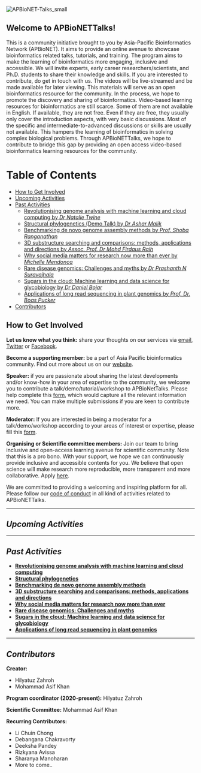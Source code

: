 ![APBioNET-Talks_small](https://user-images.githubusercontent.com/51225708/158517947-99445508-d8a6-450d-b37f-6192a1070388.png)

## **Welcome to APBioNETTalks!** 
This is a community initiative brought to you by Asia-Pacific Bioinformatics Network (APBioNET). It aims to provide an online avenue to showcase bioinformatics related talks, tutorials, and training. The program aims to make the learning of bioinformatics more engaging, inclusive and accessible. We will invite experts, early career researchers/scientists, and Ph.D. students to share their knowledge and skills. If you are interested to contribute, do get in touch with us. The videos will be live-streamed and be made available for later viewing. This materials will serve as an open bioinformatics resource for the community. In the process, we hope to promote the discovery and sharing of bioinformatics. Video-based learning resources for bioinformatics are still scarce. Some of them are not available in English. If available, they are not free. Even if they are free, they usually only cover the introduction aspects, with very basic discussions. Most of the specific and intermediate-to-advanced discussions or skills are usually not available. This hampers the learning of bioinformatics in solving complex biological problems. Through APBioNETTalks, we hope to contribute to bridge this gap by providing an open access video-based bioinformatics learning resources for the community.

Table of Contents
====================
- [How to Get Involved](#how-to-get-involved)
- [Upcoming Activities](#upcoming-activities)
- [Past Activities](#past-activities)
    + [Revolutionising genome analysis with machine learning and cloud computing by *Dr Natalie Twine*](https://github.com/APBioNET/APBioNETTalks/tree/main/APBTalks_2021_1)
    + [Structural phylogenetics (Demo Talk) by *Dr Ashar Malik*](https://github.com/APBioNET/APBioNETTalks/tree/main/APBTalks_2021_2)
    + [Benchmarking de novo genome assembly methods by *Prof. Shoba Ranganathan*](https://github.com/APBioNET/APBioNETTalks/tree/main/APBTalks_INBIOSIS_2021_1)
    + [3D substructure searching and comparisons: methods, applications and directions by *Assoc. Prof. Dr Mohd Firdaus Raih*](https://github.com/APBioNET/APBioNETTalks/tree/main/APBTalks_2021_3)
    + [Why social media matters for research now more than ever by *Michelle Mendonca*](https://github.com/APBioNET/APBioNETTalks/tree/main/APBTalks_2021_4)
    + [Rare disease genomics: Challenges and myths by *Dr Prashanth N Suravajhala*](https://github.com/APBioNET/APBioNETTalks/tree/main/APBTalks_INBIOSIS_2022_1)
    + [Sugars in the cloud: Machine learning and data science for glycobiology by *Dr Daniel Bojar*](https://github.com/APBioNET/APBioNETTalks/tree/main/APBTalks_2022_5)
    + [Applications of long read sequencing in plant genomics by *Prof. Dr. Boas Pucker*](https://github.com/APBioNET/APBioNETTalks/tree/main/APBTalks_2022_6)
- [Contributors](#contributors)


## **How to Get Involved** 
**Let us know what you think:** share your thoughts on our services via [email](secretariat@apbionet.org), [Twitter](https://twitter.com/APBioNetorg) or [Facebook](https://web.facebook.com/apbionet). 

**Become a supporting member:** be a part of Asia Pacific bioinformatics community. Find out more about us on our [website](http://www.apbionet.org/). 

**Speaker:** if you are passionate about sharing the latest developments and/or know-how in your area of expertise to the community, we welcome you to contribute a talk/demo/tutorial/workshop to APBioNetTalks. Please help complete this [form](https://bit.ly/APBioNetTalksForm2), which would capture all the relevant information we need. You can make multiple submissions if you are keen to contribute more. 

**Moderator:** If you are interested in being a moderator for a talk/demo/workshop according to your areas of interest or expertise, please fill this [form](https://bit.ly/APBioNetTalksForm2). 

**Organising or Scientific committee members:** Join our team to bring inclusive and open-access learning avenue for scientific community. Note that this is a pro bono. With your support, we hope we can continuously provide inclusive and accessible contents for you. We believe that open science will make research more reproducible, more transparent and more collaborative. Apply [here](https://bit.ly/APBioNetTalksForm2). 

We are committed to providing a welcoming and inspiring platform for all. Please follow our [code of conduct](https://apbtalks.apbionet.org/code-of-conduct/) in all kind of activities related to APBioNETTalks.

---

## *Upcoming Activities*
<!-- Stay tune for the upcoming activities. Meanwhile, you may view our previous talk from [APBioNETTalks YouTube playlist](https://www.youtube.com/playlist?list=PLM4Be87TgG8U1lx4qc1veuHynCw-fcSxi). -->


---

## *Past Activities*
- [**Revolutionising genome analysis with machine learning and cloud computing**](https://github.com/APBioNET/APBioNETTalks/tree/main/APBTalks_2021_1)
- [**Structural phylogenetics**](https://github.com/APBioNET/APBioNETTalks/tree/main/APBTalks_2021_2)
- [**Benchmarking de novo genome assembly methods**](https://github.com/APBioNET/APBioNETTalks/tree/main/APBTalks_INBIOSIS_2021_1)
- [**3D substructure searching and comparisons: methods, applications and directions**](https://github.com/APBioNET/APBioNETTalks/tree/main/APBTalks_2021_3)
- [**Why social media matters for research now more than ever**](https://github.com/APBioNET/APBioNETTalks/tree/main/APBTalks_2021_4)
- [**Rare disease genomics: Challenges and myths**](https://github.com/APBioNET/APBioNETTalks/tree/main/APBTalks_INBIOSIS_2022_1)
- [**Sugars in the cloud: Machine learning and data science for glycobiology**](https://github.com/APBioNet/APBioNetTalks/tree/main/APBTalks_2022_5)
- [**Applications of long read sequencing in plant genomics**](https://github.com/APBioNET/APBioNETTalks/tree/main/APBTalks_2022_6)

---

## *Contributors*
**Creator:** 
- Hilyatuz Zahroh
- Mohammad Asif Khan

**Program coordinator (2020-present):**
Hilyatuz Zahroh

**Scientific Committee:**
Mohammad Asif Khan

**Recurring Contributors:**
- Li Chuin Chong
- Debangana Chakravorty 
- Deeksha Pandey
- Rizkyana Avissa
- Sharanya Manoharan
- More to come..
